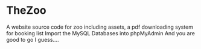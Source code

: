 # TheZoo
A website source code for zoo including assets, a pdf downloading system for booking list
Import the MySQL Databases into phpMyAdmin
And you are good to go I guess....
